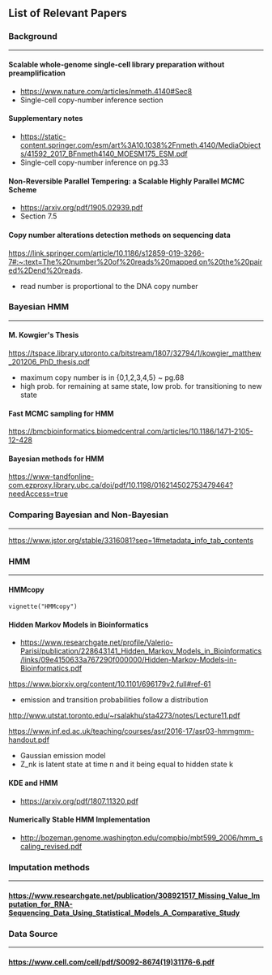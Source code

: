 ## List of Relevant Papers 

### Background
____________________________________

#### Scalable whole-genome single-cell library preparation without preamplification
- https://www.nature.com/articles/nmeth.4140#Sec8
- Single-cell copy-number inference section

#### Supplementary notes
- https://static-content.springer.com/esm/art%3A10.1038%2Fnmeth.4140/MediaObjects/41592_2017_BFnmeth4140_MOESM175_ESM.pdf
- Single-cell copy-number inference on pg.33   

#### Non-Reversible Parallel Tempering: a Scalable Highly Parallel MCMC Scheme
- https://arxiv.org/pdf/1905.02939.pdf
- Section 7.5

#### Copy number alterations detection methods on sequencing data
https://link.springer.com/article/10.1186/s12859-019-3266-7#:~:text=The%20number%20of%20reads%20mapped,on%20the%20paired%2Dend%20reads.
- read number is proportional to the DNA copy number


### Bayesian HMM
------------------------------------
#### M. Kowgier's Thesis
https://tspace.library.utoronto.ca/bitstream/1807/32794/1/kowgier_matthew_201206_PhD_thesis.pdf
- maximum copy number is in {0,1,2,3,4,5} ~ pg.68
- high prob. for remaining at same state, low prob. for transitioning to new state

#### Fast MCMC sampling for HMM
https://bmcbioinformatics.biomedcentral.com/articles/10.1186/1471-2105-12-428

#### Bayesian methods for HMM
https://www-tandfonline-com.ezproxy.library.ubc.ca/doi/pdf/10.1198/016214502753479464?needAccess=true


### Comparing Bayesian and Non-Bayesian
------------------------------------

https://www.jstor.org/stable/3316081?seq=1#metadata_info_tab_contents



### HMM
____________________________________

#### HMMcopy

```angular2html
vignette("HMMcopy")
```

#### Hidden Markov Models in Bioinformatics
- https://www.researchgate.net/profile/Valerio-Parisi/publication/228643141_Hidden_Markov_Models_in_Bioinformatics/links/09e4150633a767290f000000/Hidden-Markov-Models-in-Bioinformatics.pdf

https://www.biorxiv.org/content/10.1101/696179v2.full#ref-61
- emission and transition probabilities follow a distribution

http://www.utstat.toronto.edu/~rsalakhu/sta4273/notes/Lecture11.pdf

https://www.inf.ed.ac.uk/teaching/courses/asr/2016-17/asr03-hmmgmm-handout.pdf
- Gaussian emission model 
- Z_nk is latent state at time n and it being equal to hidden state k

#### KDE and HMM
- https://arxiv.org/pdf/1807.11320.pdf

#### Numerically Stable HMM Implementation
- http://bozeman.genome.washington.edu/compbio/mbt599_2006/hmm_scaling_revised.pdf


### Imputation methods
______________________________________
#### https://www.researchgate.net/publication/308921517_Missing_Value_Imputation_for_RNA-Sequencing_Data_Using_Statistical_Models_A_Comparative_Study

### Data Source
______________________________________

#### https://www.cell.com/cell/pdf/S0092-8674(19)31176-6.pdf





